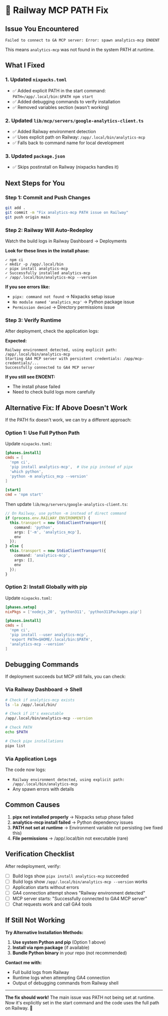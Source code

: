 # 🔧 Railway MCP PATH Fix

## Issue You Encountered

```
Failed to connect to GA MCP server: Error: spawn analytics-mcp ENOENT
```

This means `analytics-mcp` was not found in the system PATH at runtime.

## What I Fixed

### 1. Updated `nixpacks.toml`
- ✅ Added explicit PATH in the start command: `PATH=/app/.local/bin:$PATH npm start`
- ✅ Added debugging commands to verify installation
- ✅ Removed variables section (wasn't working)

### 2. Updated `lib/mcp/servers/google-analytics-client.ts`
- ✅ Added Railway environment detection
- ✅ Uses explicit path on Railway: `/app/.local/bin/analytics-mcp`
- ✅ Falls back to command name for local development

### 3. Updated `package.json`
- ✅ Skips postinstall on Railway (nixpacks handles it)

## Next Steps for You

### Step 1: Commit and Push Changes
```bash
git add .
git commit -m "Fix analytics-mcp PATH issue on Railway"
git push origin main
```

### Step 2: Railway Will Auto-Redeploy

Watch the build logs in Railway Dashboard → Deployments

**Look for these lines in the install phase:**
```
✓ npm ci
✓ mkdir -p /app/.local/bin
✓ pipx install analytics-mcp
✓ Successfully installed analytics-mcp
✓ /app/.local/bin/analytics-mcp --version
```

**If you see errors like:**
- `pipx: command not found` → Nixpacks setup issue
- `No module named 'analytics_mcp'` → Python package issue
- `Permission denied` → Directory permissions issue

### Step 3: Verify Runtime

After deployment, check the application logs:

**Expected:**
```
Railway environment detected, using explicit path: /app/.local/bin/analytics-mcp
Starting GA4 MCP server with persistent credentials: /app/mcp-credentials/...
Successfully connected to GA4 MCP server
```

**If you still see ENOENT:**
- The install phase failed
- Need to check build logs more carefully

## Alternative Fix: If Above Doesn't Work

If the PATH fix doesn't work, we can try a different approach:

### Option 1: Use Full Python Path

Update `nixpacks.toml`:
```toml
[phases.install]
cmds = [
  'npm ci',
  'pip install analytics-mcp',  # Use pip instead of pipx
  'which python',
  'python -m analytics_mcp --version'
]

[start]
cmd = 'npm start'
```

Then update `lib/mcp/servers/google-analytics-client.ts`:
```typescript
// On Railway, use python -m instead of direct command
if (process.env.RAILWAY_ENVIRONMENT) {
  this.transport = new StdioClientTransport({
    command: 'python',
    args: ['-m', 'analytics_mcp'],
    env
  });
} else {
  this.transport = new StdioClientTransport({
    command: 'analytics-mcp',
    args: [],
    env
  });
}
```

### Option 2: Install Globally with pip

Update `nixpacks.toml`:
```toml
[phases.setup]
nixPkgs = ['nodejs_20', 'python311', 'python311Packages.pip']

[phases.install]
cmds = [
  'npm ci',
  'pip install --user analytics-mcp',
  'export PATH=$HOME/.local/bin:$PATH',
  'analytics-mcp --version'
]
```

## Debugging Commands

If deployment succeeds but MCP still fails, you can check:

### Via Railway Dashboard → Shell

```bash
# Check if analytics-mcp exists
ls -la /app/.local/bin/

# Check if it's executable
/app/.local/bin/analytics-mcp --version

# Check PATH
echo $PATH

# Check pipx installations
pipx list
```

### Via Application Logs

The code now logs:
- `Railway environment detected, using explicit path: /app/.local/bin/analytics-mcp`
- Any spawn errors with details

## Common Causes

1. **pipx not installed properly** → Nixpacks setup phase failed
2. **analytics-mcp install failed** → Python dependency issues
3. **PATH not set at runtime** → Environment variable not persisting (we fixed this)
4. **File permissions** → /app/.local/bin not executable (rare)

## Verification Checklist

After redeployment, verify:

- [ ] Build logs show `pipx install analytics-mcp` succeeded
- [ ] Build logs show `/app/.local/bin/analytics-mcp --version` works
- [ ] Application starts without errors
- [ ] GA4 connection attempt shows "Railway environment detected"
- [ ] MCP server starts: "Successfully connected to GA4 MCP server"
- [ ] Chat requests work and call GA4 tools

## If Still Not Working

**Try Alternative Installation Methods:**

1. **Use system Python and pip** (Option 1 above)
2. **Install via npm package** (if available)
3. **Bundle Python binary** in your repo (not recommended)

**Contact me with:**
- Full build logs from Railway
- Runtime logs when attempting GA4 connection
- Output of debugging commands from Railway shell

---

**The fix should work!** The main issue was PATH not being set at runtime. Now it's explicitly set in the start command and the code uses the full path on Railway. 🚀

